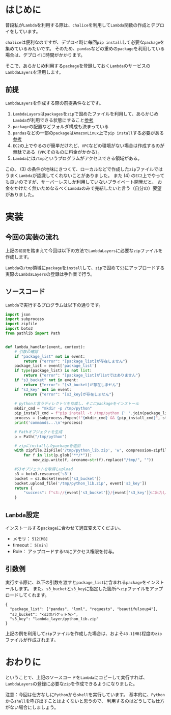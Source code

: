 # はじめに

普段私が`Lambda`を利用する際は、`chalice`を利用して`Lambda`関数の作成とデプロイをしています。

`chalice`は便利なのですが、デプロイ時に毎回`pip install`して必要な`package`を集めているみたいです。
そのため、`pandas`などの重めの`package`を利用している場合は、デプロイに時間がかかります。

そこで、あらかじめ利用する`package`を登録しておく`Lambda`のサービスの`LambdaLayers`を活用します。


## 前提

`LambdaLayers`を作成する際の前提条件などです。

1. `LambdaLayers`は`packages`を`zip`で固めたファイルを利用して、あらかじめ`Lambda`が利用できる状態にすること[参考](https://docs.aws.amazon.com/ja_jp/lambda/latest/dg/configuration-layers.html)
1. `package`の配置などフォルダ構成も決まっている
1. `pandas`などの一部の`package`は`AmazonLinux`上で`pip install`する必要がある[参考](https://qiita.com/thimi0412/items/4c725ec2b26aef59e5bd)
1. `EC2`の上でやるのが簡単だけれど、`VPC`などの環境がない場合は作成するのが無駄である（`VPC`そのものに料金がかかる）。
1. `Lambda`には`/tmp`というプログラムがアクセスできる領域がある。

この、 (3) の条件が地味にきつくて、ローカルなどで作成した`zip`ファイルではうまく`Lambda`が認識してくれないことがありました。
また (4) の`EC2`上でやっても良いのですが、サーバーレスしか利用していないプライベート開発だと、
お金をかけたく無いためなるべく`Lambda`のみで完結したいと言う（自分の）要望がありました。

# 実装

## 今回の実装の流れ

上記の`前提`を踏まえて今回は以下の方法で`LambdaLayers`に必要な`zip`ファイルを作成します。

`Lambda`の`/tmp`領域に`package`を`install`して、`zip`で固めて`S3`にアップロードする
実際の`LambdaLayers`の登録は手作業で行う。

## ソースコード

 `Lambda`で実行するプログラムは以下の通りです。

```python:lambda_function.py
import json
import subprocess
import zipfile
import boto3
from pathlib import Path


def lambda_handler(event, context):
    # 引数の確認
    if "package_list" not in event:
        return {"error": "[package_list]が存在しません"}
    package_list = event['package_list']
    if type(package_list) is not list:
        return {"error": "[package_list]がlistではありません"}    
    if "s3_bucket" not in event:
        return {"error": "[s3_bucket]が存在しません"}
    if "s3_key" not in event:
        return {"error": "[s3_key]が存在しません"}
    
    # pythonと言うディレクトリを作成し、そこにpackageをインストール
    mkdir_cmd = "mkdir -p /tmp/python"
    pip_install_cmd = f"pip install -t /tmp/python {' '.join(package_list)}"
    process = (subprocess.Popen(f"{mkdir_cmd} && {pip_install_cmd}", stdout=subprocess.PIPE, shell=True).communicate()[0]).decode('utf-8')
    print('commands...\n'+process)

    # Pathオブジェクトを生成
    p = Path("/tmp/python")

    # zipにinstallしたpackageを追加    
    with zipfile.ZipFile('/tmp/python_lib.zip', 'w', compression=zipfile.ZIP_DEFLATED) as new_zip:
        for f in list(p.glob("**/*")):
            new_zip.write(f, arcname=str(f).replace("/tmp/", ""))

    #S3オブジェクトを取得しupload
    s3 = boto3.resource('s3')
    bucket = s3.Bucket(event['s3_bucket'])
    bucket.upload_file('/tmp/python_lib.zip', event['s3_key'])
    return {
        "success": f"s3://{event['s3_bucket']}/{event['s3_key']}に出力しました"
    }

```

## `Lambda`設定

インストールする`package`に合わせて適宜変えてください。

* メモリ： `512[MB]`
* timeout： `5[min]`
* Role： アップロードする`S3`にアクセス権限を付与。

## 引数例

実行する際に、以下の引数を渡すと`package_list`に含まれる`package`をインストールします。
また、`s3_bucket`と`s3_key`に指定した箇所へ`zip`ファイルをアップロードしてくれます。

```json:event
{
  "package_list": ["pandas", "lxml", "requests", "beautifulsoup4"],
  "s3_bucket": "<s3のバケット名>",
  "s3_key": "lambda_layer/python_lib.zip"
}
```

上記の例を利用して`zip`ファイルを作成した場合は、およそ`43.1[MB]`程度の`zip`ファイルが作成されます。

# おわりに

ということで、上記のソースコードを`Lambda`にコピーして実行すれば、
`LambdaLayers`の登録に必要な`zip`を作成できるようになりました。

注意：今回は仕方なしに`Python`から`shell`を実行しています。
基本的に、`Python`から`shell`を呼び出すことはよくないと思うので、
利用するのはどうしても仕方がない場合にしましょう。


